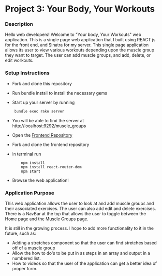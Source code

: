 # Project 3: Your Body, Your Workouts #

### Description ###

Hello web developers! Welcome to "Your body, Your Workouts" web application. This is a single page web application that I built using REACT js for the front end, and Sinatra for my server. This single page application allows its user to view various workouts depending upon the muscle group they want to target. The user can add muscle groups, and add, delete, or edit workouts.

### Setup Instructions ###

* Fork and clone this repository
* Run bundle install to install the necessary gems
* Start up your server by running 
     ```bash
      bundle exec rake server 
* You will be able to find the server at 
      http://localhost:9292/muscle_groups
  
* Open the [Frontend Repository](https://github.com/samanthamarberger/my-final-phase-3-frontend-project)
* Fork and clone the frontend repository 
* In terminal run 
    ```
        npm install
        npm install react-router-dom
        npm start
    ```
* Browse the web application! 

### Application Purpose ###
This web application allows the user to look at and add muscle groups and their associated exercises. The user can also add edit and delete exercises. There is a NavBar at the top that allows the user to toggle between the Home page and the Muscle Groups page.

It is still in the growing process. I hope to add more functionality to it in the future, such as:
* Adding a stretches component so that the user can find stretches based off of a muscle group
* Allow the how to do's to be put in as steps in an array and output in a numbered list.
* How to videos so that the user of the application can get a better idea of proper form.

